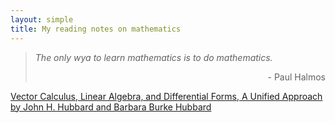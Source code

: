 ```yaml
---
layout: simple
title: My reading notes on mathematics
---
```


> *The only wya to learn mathematics is to do mathematics.*
> 
><p align="right">- Paul Halmos</p>


[Vector Calculus, Linear Algebra, and Differential Forms, A Unified Approach by John H. Hubbard and Barbara Burke Hubbard](/study/Mathematics/reading_notes/Vector_Calculus_Linear_Algebra_and_Differential_Forms)